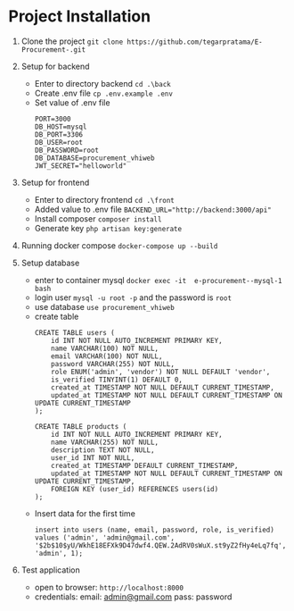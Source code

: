 # Project Installation

1. Clone the project
   `git clone https://github.com/tegarpratama/E-Procurement-.git`

2. Setup for backend
   - Enter to directory backend
     `cd .\back`
   - Create .env file
     `cp .env.example .env`
   - Set value of .env file
     ```
     PORT=3000
     DB_HOST=mysql
     DB_PORT=3306
     DB_USER=root
     DB_PASSWORD=root
     DB_DATABASE=procurement_vhiweb
     JWT_SECRET="helloworld"
     ```
3. Setup for frontend

   - Enter to directory frontend
     `cd .\front`
   - Added value to .env file
     `BACKEND_URL="http://backend:3000/api"`
   - Install composer
     `composer install`
   - Generate key
     `php artisan key:generate`

4. Running docker compose
   `docker-compose up --build`

5. Setup database
   - enter to container mysql
     `docker exec -it  e-procurement--mysql-1 bash`
   - login user
     `mysql -u root -p`
     and the password is `root`
   - use database
     `use procurement_vhiweb`
   - create table
     ```
     CREATE TABLE users (
         id INT NOT NULL AUTO_INCREMENT PRIMARY KEY,
         name VARCHAR(100) NOT NULL,
         email VARCHAR(100) NOT NULL,
         password VARCHAR(255) NOT NULL,
         role ENUM('admin', 'vendor') NOT NULL DEFAULT 'vendor',
         is_verified TINYINT(1) DEFAULT 0,
         created_at TIMESTAMP NOT NULL DEFAULT CURRENT_TIMESTAMP,
         updated_at TIMESTAMP NOT NULL DEFAULT CURRENT_TIMESTAMP ON UPDATE CURRENT_TIMESTAMP
     );

     CREATE TABLE products (
         id INT NOT NULL AUTO_INCREMENT PRIMARY KEY,
         name VARCHAR(255) NOT NULL,
         description TEXT NOT NULL,
         user_id INT NOT NULL,
         created_at TIMESTAMP DEFAULT CURRENT_TIMESTAMP,
         updated_at TIMESTAMP NOT NULL DEFAULT CURRENT_TIMESTAMP ON UPDATE CURRENT_TIMESTAMP,
         FOREIGN KEY (user_id) REFERENCES users(id)
     );
     ```
   - Insert data for the first time
     ```
     insert into users (name, email, password, role, is_verified) values ('admin', 'admin@gmail.com', '$2b$10$yU/WkhE18EFXk9D47dwf4.QEW.2AdRV0sWuX.st9yZ2fHy4eLq7fq', 'admin', 1);
     ```
6. Test application
   - open to browser:
     `http://localhost:8000`
   - credentials:
     email: admin@gmail.com
     pass: password
